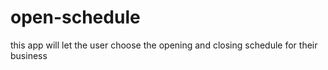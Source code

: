 # open-schedule
this app will let the user choose the opening and closing schedule for their business
